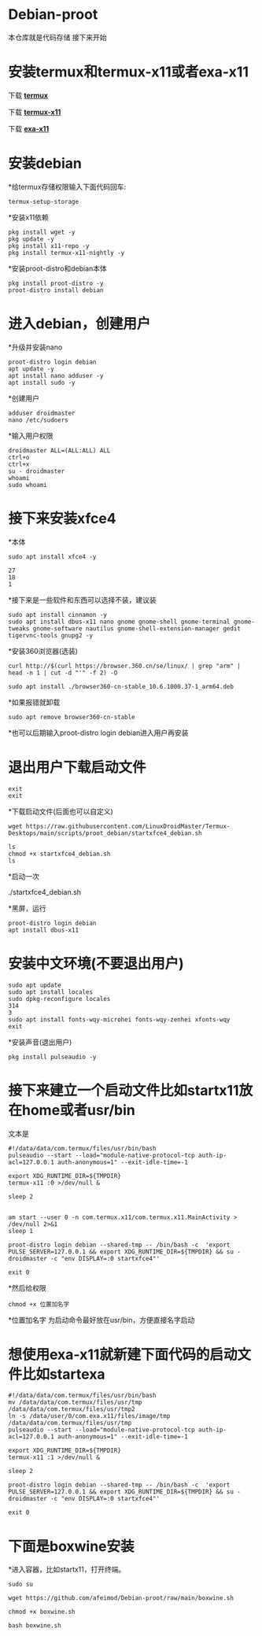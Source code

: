 # Debian-proot
本仓库就是代码存储
接下来开始
# 安装termux和termux-x11或者exa-x11
下载 [**termux**](https://github.com/afeimod/Debian-proot/releases/download/termux/Termux_0.118.0+843d88c.apk) 

下载 [**termux-x11**](https://github.com/afeimod/Debian-proot/releases/download/termux/Termux_X11_1.03.00.apk) 

下载 [**exa-x11**](https://github.com/afeimod/Debian-proot/releases/download/termux/Exa_x11_v0.012.apk) 

# 安装debian
*给termux存储权限输入下面代码回车:

    termux-setup-storage
    
*安装x11依赖

    pkg install wget -y
    pkg update -y
    pkg install x11-repo -y
    pkg install termux-x11-nightly -y
    
*安装proot-distro和debian本体

    pkg install proot-distro -y
    proot-distro install debian  
    
# 进入debian，创建用户
*升级并安装nano

    proot-distro login debian
    apt update -y
    apt install nano adduser -y
    apt install sudo -y
    
*创建用户

    adduser droidmaster
    nano /etc/sudoers

*输入用户权限

    droidmaster ALL=(ALL:ALL) ALL
    ctrl+o 
    ctrl+x
    su - droidmaster
    whoami
    sudo whoami
    
# 接下来安装xfce4
*本体

    sudo apt install xfce4 -y
    
    27
    18
    1
    
*接下来是一些软件和东西可以选择不装，建议装

    sudo apt install cinnamon -y
    sudo apt install dbus-x11 nano gnome gnome-shell gnome-terminal gnome-tweaks gnome-software nautilus gnome-shell-extension-manager gedit tigervnc-tools gnupg2 -y
    
*安装360浏览器(选装)
   
    curl http://$(curl https://browser.360.cn/se/linux/ | grep "arm" | head -n 1 | cut -d "'" -f 2) -O

    sudo apt install ./browser360-cn-stable_10.6.1000.37-1_arm64.deb
    
*如果报错就卸载
   
    sudo apt remove browser360-cn-stable
    
*也可以后期输入proot-distro login debian进入用户再安装

# 退出用户下载启动文件

    exit
    exit
    
*下载启动文件(后面也可以自定义)

    wget https://raw.githubusercontent.com/LinuxDroidMaster/Termux-Desktops/main/scripts/proot_debian/startxfce4_debian.sh

    ls
    chmod +x startxfce4_debian.sh
    ls
    
*启动一次

   ./startxfce4_debian.sh
 
*黑屏，运行

    proot-distro login debian
    apt install dbus-x11
    
# 安装中文环境(不要退出用户)

    sudo apt update
    sudo apt install locales
    sudo dpkg-reconfigure locales
    314
    3
    sudo apt install fonts-wqy-microhei fonts-wqy-zenhei xfonts-wqy
    exit

*安装声音(退出用户)

    pkg install pulseaudio -y
    
# 接下来建立一个启动文件比如startx11放在home或者usr/bin
文本是

    #!/data/data/com.termux/files/usr/bin/bash
    pulseaudio --start --load="module-native-protocol-tcp auth-ip-acl=127.0.0.1 auth-anonymous=1" --exit-idle-time=-1

    export XDG_RUNTIME_DIR=${TMPDIR}
    termux-x11 :0 >/dev/null &

    sleep 2


    am start --user 0 -n com.termux.x11/com.termux.x11.MainActivity > /dev/null 2>&1
    sleep 1

    proot-distro login debian --shared-tmp -- /bin/bash -c  'export PULSE_SERVER=127.0.0.1 && export XDG_RUNTIME_DIR=${TMPDIR} && su - droidmaster -c "env DISPLAY=:0 startxfce4"'

    exit 0

*然后给权限

    chmod +x 位置加名字

*位置加名字 为启动命令最好放在usr/bin，方便直接名字启动

# 想使用exa-x11就新建下面代码的启动文件比如startexa

    #!/data/data/com.termux/files/usr/bin/bash
    mv /data/data/com.termux/files/usr/tmp /data/data/com.termux/files/usr/tmp2
    ln -s /data/user/0/com.exa.x11/files/image/tmp /data/data/com.termux/files/usr/tmp
    pulseaudio --start --load="module-native-protocol-tcp auth-ip-acl=127.0.0.1 auth-anonymous=1" --exit-idle-time=-1

    export XDG_RUNTIME_DIR=${TMPDIR}
    termux-x11 :1 >/dev/null &

    sleep 2

    proot-distro login debian --shared-tmp -- /bin/bash -c  'export PULSE_SERVER=127.0.0.1 && export XDG_RUNTIME_DIR=${TMPDIR} && su - droidmaster -c "env DISPLAY=:0 startxfce4"'

    exit 0
    
# 下面是boxwine安装

*进入容器，比如startx11，打开终端。

    sudo su

    wget https://github.com/afeimod/Debian-proot/raw/main/boxwine.sh
    
    chmod +x boxwine.sh
    
    bash boxwine.sh
    
    
